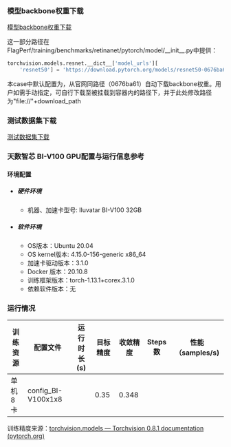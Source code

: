 ### 模型backbone权重下载
[模型backbone权重下载](https://download.pytorch.org/models/resnet50-0676ba61.pth)

这一部分路径在FlagPerf/training/benchmarks/retinanet/pytorch/model/\_\_init__.py中提供：

```python
torchvision.models.resnet.__dict__['model_urls'][
    'resnet50'] = 'https://download.pytorch.org/models/resnet50-0676ba61.pth'
```
本case中默认配置为，从官网同路径（0676ba61）自动下载backbone权重。用户如需手动指定，可自行下载至被挂载到容器内的路径下，并于此处修改路径为"file://"+download_path

### 测试数据集下载

[测试数据集下载](https://cocodataset.org/)

### 天数智芯 BI-V100 GPU配置与运行信息参考
#### 环境配置
- ##### 硬件环境
    - 机器、加速卡型号: Iluvatar BI-V100 32GB

- ##### 软件环境
   - OS版本：Ubuntu 20.04
   - OS kernel版本:  4.15.0-156-generic x86_64    
   - 加速卡驱动版本：3.1.0
   - Docker 版本：20.10.8
   - 训练框架版本：torch-1.13.1+corex.3.1.0
   - 依赖软件版本：无


### 运行情况
| 训练资源 | 配置文件        | 运行时长(s) | 目标精度 | 收敛精度 | Steps数 | 性能（samples/s) |
| -------- | --------------- | ----------- | -------- | -------- | ------- | ---------------- |
| 单机8卡  | config_BI-V100x1x8  |              |    0.35      |   0.348      |         |                  |

训练精度来源：[torchvision.models — Torchvision 0.8.1 documentation (pytorch.org)](https://pytorch.org/vision/0.8/models.html?highlight=faster#torchvision.models.detection.retinanet_resnet50_fpn)
